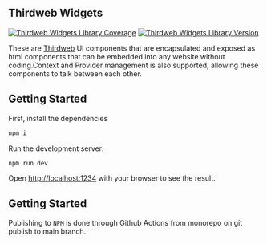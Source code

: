 ## Thirdweb Widgets
[![Thirdweb Widgets Library Coverage](https://github.com/dappify-web3/widgets/actions/workflows/deploy.yml/badge.svg)](https://github.com/dappify-web3/widgets/actions/workflows/deploy.yml/badge.svg)
[![Thirdweb Widgets Library Version](https://img.shields.io/npm/v/@dappify/thirdweb.svg)](https://www.npmjs.com/package/@dappify/thirdweb)

These are [Thirdweb](https://thirdweb.com) UI components that are encapsulated and exposed as html components that can be embedded into any website without coding.Context and Provider management is also supported, allowing these components to talk between each other.

## Getting Started

First, install the dependencies 
```bash
npm i
```

Run the development server:

```bash
npm run dev
```

Open [http://localhost:1234](http://localhost:1234) with your browser to see the result.

## Getting Started
Publishing to `NPM` is done through Github Actions from monorepo on git publish to main branch. 
